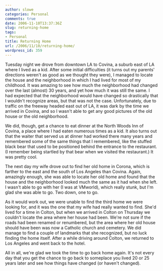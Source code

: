 ```yaml
---
author: slowe
categories: Personal
comments: true
date: 2006-11-10T13:37:36Z
slug: returning-home
tags:
- Personal
title: Returning Home
url: /2006/11/10/returning-home/
wordpress_id: 359
---
```


Tuesday night we drove from downtown LA to Covina, a suburb east of LA where I lived as a kid. After some initial difficulties (it turns out my parents' directions weren't as good as we thought they were), I managed to locate the house and the neighborhood in which I had lived for most of my childhood. It was amazing to see how much the neighborhood had changed over the last (almost) 30 years, and yet how much it was still the same. I had expected that the neighborhood would have changed so drastically that I wouldn't recognize areas, but that was not the case. Unfortunately, due to traffic on the freeway headed east out of LA, it was dark by the time we arrived in Covina, and so I wasn't able to get any good pictures of the old house or the old neighborhood.

We did, though, get a chance to eat dinner at the North Woods Inn of Covina, a place where I had eaten numerous times as a kid. It also turns out that the waiter that served us at dinner had worked there many years and remembered some of the same things that I remembered, like the stuffed black bear that used to be positioned behind the entrance to the restaurant. (I remember being startled by that bear when we visited the restaurant.) It was pretty cool.

The next day my wife drove out to find her old home in Corona, which is farther to the east and the south of Los Angeles than Covina. Again, amazingly enough, she was able to locate her old home and found that the house and the neighborhood looked much the same as it had when she left. I wasn't able to go with her (I was at VMworld), which really stunk, but I'm glad she was able to go. Two down, one to go.

As it would work out, we were unable to find the third home we were looking for, and it was the one that my wife had really wanted to find. She'd lived for a time in Colton, but when we arrived in Colton on Thursday we couldn't locate the area where her house had been. We're not sure if the roads had been renamed or renumbered, but the area where her old house should have been was now a Catholic church and cemetery. We did manage to find a couple of landmarks that she recognized, but no luck finding the home itself. After a while driving around Colton, we returned to Los Angeles and went back to the hotel.

All in all, we're glad we took the time to go back home again. It's not every day that you get the chance to go back to someplace you lived 20 or 25 years later and see how things have changed (or haven't changed).

